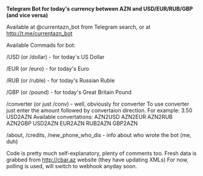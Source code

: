 **Telegram Bot for today's currency between AZN and USD/EUR/RUB/GBP (and vice versa)**

Available at @currentazn_bot from Telegram search, or at http://t.me/currentazn_bot

Available Commads for bot:

/USD (or /dollar) - for today's US Dollar 

/EUR (or /euro) - for today's Euro 

/RUB (or /ruble) - for today's Russian Ruble 

/GBP (or /pound) - for today's Great Britain Pound 

/converter (or just /conv) - well, obviously for converter 
To use converter just enter the amount followed by convertaion direction. 
 For example: 
 3.50 USD2AZN 
 Available convertations: 
 AZN2USD 
 AZN2EUR 
 AZN2RUB 
 AZN2GBP 
 USD2AZN 
 EUR2AZN 
 RUB2AZN 
 GBP2AZN





/about, /credits, /new_phone_who_dis - info about who wrote the bot (me, duh)




Code is pretty much self-explanatory, plenty of comments too.
Fresh data is grabbed from http://cbar.az website (they have updating XMLs)
For now, polling is used, will switch to webhook anyday soon.

